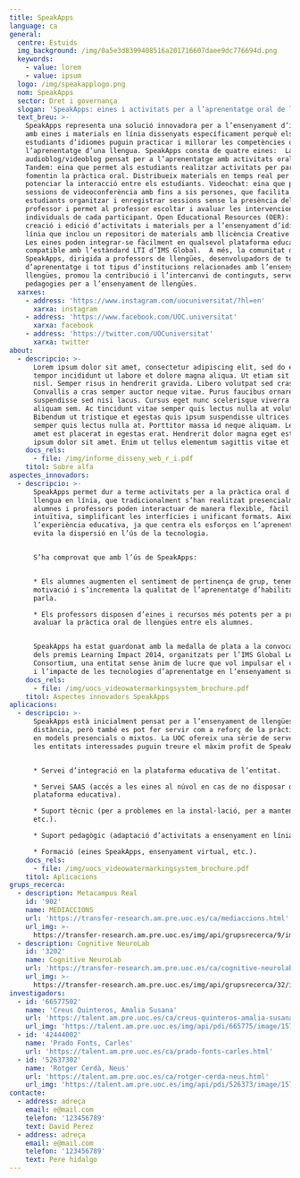 ```yaml
---
title: SpeakApps
language: ca
general:
  centre: Estuids
  img_background: /img/0a5e3d8399408516a201716607daee9dc776694d.png
  keywords:
    - value: lorem
    - value: ipsum
  logo: /img/speakapplogo.png
  nom: SpeakApps
  sector: Dret i governança
  slogan: 'SpeakApps: eines i activitats per a l’aprenentatge oral de les llengües'
  text_breu: >-
    SpeakApps representa una solució innovadora per a l’ensenyament d’idiomes
    amb eines i materials en línia dissenyats específicament perquè els
    estudiants d’idiomes puguin practicar i millorar les competències orals en
    l’aprenentatge d’una llengua. SpeakApps consta de quatre eines:  Langblog:
    audioblog/videoblog pensat per a l’aprenentatge amb activitats orals. 
    Tandem: eina que permet als estudiants realitzar activitats per parelles que
    fomentin la pràctica oral. Distribueix materials en temps real per a
    potenciar la interacció entre els estudiants. Videochat: eina que permet fer
    sessions de videoconferència amb fins a sis persones, que facilita als
    estudiants organitzar i enregistrar sessions sense la presència del
    professor i permet al professor escoltar i avaluar les intervencions
    individuals de cada participant. Open Educational Resources (OER): eina de
    creació i edició d’activitats i materials per a l’ensenyament d’idiomes en
    línia que inclou un repositori de materials amb llicència Creative Commons.
    Les eines poden integrar-se fàcilment en qualsevol plataforma educativa
    compatible amb l’estàndard LTI d’IMS Global.  A més, la comunitat de
    SpeakApps, dirigida a professors de llengües, desenvolupadors de tecnologies
    d’aprenentatge i tot tipus d’institucions relacionades amb l’ensenyament de
    llengües, promou la contribució i l’intercanvi de continguts, serveis i
    pedagogies per a l’ensenyament de llengües.
  xarxes:
    - address: 'https://www.instagram.com/uocuniversitat/?hl=en'
      xarxa: instagram
    - address: 'https://www.facebook.com/UOC.universitat'
      xarxa: facebook
    - address: 'https://twitter.com/UOCuniversitat'
      xarxa: twitter
about:
  - descripcio: >-
      Lorem ipsum dolor sit amet, consectetur adipiscing elit, sed do eiusmod
      tempor incididunt ut labore et dolore magna aliqua. Ut etiam sit amet
      nisl. Semper risus in hendrerit gravida. Libero volutpat sed cras ornare.
      Convallis a cras semper auctor neque vitae. Purus faucibus ornare
      suspendisse sed nisi lacus. Cursus eget nunc scelerisque viverra mauris in
      aliquam sem. Ac tincidunt vitae semper quis lectus nulla at volutpat diam.
      Bibendum ut tristique et egestas quis ipsum suspendisse ultrices. Vitae
      semper quis lectus nulla at. Porttitor massa id neque aliquam. Lectus sit
      amet est placerat in egestas erat. Hendrerit dolor magna eget est lorem
      ipsum dolor sit amet. Enim ut tellus elementum sagittis vitae et leo.
    docs_rels:
      - file: /img/informe_disseny_web_r_i.pdf
    titol: Sobre alfa
aspectes_innovadors:
  - descripcio: >-
      SpeakApps permet dur a terme activitats per a la pràctica oral d’una
      llengua en línia, que tradicionalment s’han realitzat presencialment:
      alumnes i professors poden interactuar de manera flexible, fàcil i
      intuïtiva, simplificant les interfícies i unificant formats. Això millora
      l’experiència educativa, ja que centra els esforços en l’aprenentatge i
      evita la dispersió en l’ús de la tecnologia.


      S’ha comprovat que amb l’ús de SpeakApps:


      * Els alumnes augmenten el sentiment de pertinença de grup, tenen més
      motivació i s’incrementa la qualitat de l’aprenentatge d’habilitats de la
      parla.

      * Els professors disposen d’eines i recursos més potents per a promoure i
      avaluar la pràctica oral de llengües entre els alumnes.


      SpeakApps ha estat guardonat amb la medalla de plata a la convocatòria
      dels premis Learning Impact 2014, organitzats per l’IMS Global Learning
      Consortium, una entitat sense ànim de lucre que vol impulsar el creixement
      i l’impacte de les tecnologies d’aprenentatge en l’ensenyament superior.
    docs_rels:
      - file: /img/uocs_videowatermarkingsystem_brochure.pdf
    titol: Aspectes innovadors SpeakApps
aplicacions:
  - descripcio: >-
      SpeakApps està inicialment pensat per a l’ensenyament de llengües a
      distància, però també es pot fer servir com a reforç de la pràctica oral
      en models presencials o mixtos. La UOC ofereix una sèrie de serveis perquè
      les entitats interessades puguin treure el màxim profit de SpeakApps:


      * Servei d’integració en la plataforma educativa de l’entitat.

      * Servei SAAS (accés a les eines al núvol en cas de no disposar de
      plataforma educativa).

      * Suport tècnic (per a problemes en la instal·lació, per a manteniment,
      etc.).

      * Suport pedagògic (adaptació d’activitats a ensenyament en línia).

      * Formació (eines SpeakApps, ensenyament virtual, etc.).
    docs_rels:
      - file: /img/uocs_videowatermarkingsystem_brochure.pdf
    titol: Aplicacions
grups_recerca:
  - description: Metacampus Real
    id: '902'
    name: MEDIACCIONS
    url: 'https://transfer-research.am.pre.uoc.es/ca/mediaccions.html'
    url_img: >-
      https://transfer-research.am.pre.uoc.es/img/api/grupsrecerca/9/image/1573919706793
  - description: Cognitive NeuroLab
    id: '3202'
    name: Cognitive NeuroLab
    url: 'https://transfer-research.am.pre.uoc.es/ca/cognitive-neurolab.html'
    url_img: >-
      https://transfer-research.am.pre.uoc.es/img/api/grupsrecerca/32/image/1574092616302
investigadors:
  - id: '66577502'
    name: 'Creus Quinteros, Amalia Susana'
    url: 'https://talent.am.pre.uoc.es/ca/creus-quinteros-amalia-susana.html'
    url_img: 'https://talent.am.pre.uoc.es/img/api/pdi/665775/image/1573925440895'
  - id: '42444002'
    name: 'Prado Fonts, Carles'
    url: 'https://talent.am.pre.uoc.es/ca/prado-fonts-carles.html'
  - id: '52637302'
    name: 'Rotger Cerdà, Neus'
    url: 'https://talent.am.pre.uoc.es/ca/rotger-cerda-neus.html'
    url_img: 'https://talent.am.pre.uoc.es/img/api/pdi/526373/image/1573926566251'
contacte:
  - address: adreça
    email: e@mail.com
    telefon: '123456789'
    text: David Perez
  - address: adreça
    email: e@mail.com
    telefon: '123456789'
    text: Pere hidalgo
---
```


